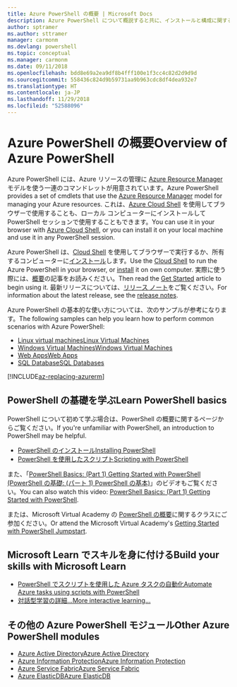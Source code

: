 ```yaml
---
title: Azure PowerShell の概要 | Microsoft Docs
description: Azure PowerShell について概説すると共に、インストールと構成に関するページへのリンクを紹介します。
author: sptramer
ms.author: sttramer
manager: carmonm
ms.devlang: powershell
ms.topic: conceptual
ms.manager: carmonm
ms.date: 09/11/2018
ms.openlocfilehash: bdd8e69a2ea9df8b4fff100e1f3cc4c82d2d9d9d
ms.sourcegitcommit: 558436c824d9b59731aa9b963cdc8df4dea932e7
ms.translationtype: HT
ms.contentlocale: ja-JP
ms.lasthandoff: 11/29/2018
ms.locfileid: "52588096"
---
```

# <a name="overview-of-azure-powershell"></a><span data-ttu-id="bd651-103">Azure PowerShell の概要</span><span class="sxs-lookup"><span data-stu-id="bd651-103">Overview of Azure PowerShell</span></span>

<span data-ttu-id="bd651-104">Azure PowerShell には、Azure リソースの管理に [Azure Resource Manager](/azure/azure-resource-manager/resource-group-overview) モデルを使う一連のコマンドレットが用意されています。</span><span class="sxs-lookup"><span data-stu-id="bd651-104">Azure PowerShell provides a set of cmdlets that use the [Azure Resource Manager](/azure/azure-resource-manager/resource-group-overview) model for managing your Azure resources.</span></span> <span data-ttu-id="bd651-105">これは、[Azure Cloud Shell](/azure/cloud-shell/overview) を使用してブラウザーで使用することも、ローカル コンピューターにインストールして PowerShell セッションで使用することもできます。</span><span class="sxs-lookup"><span data-stu-id="bd651-105">You can use it in your browser with [Azure Cloud Shell](/azure/cloud-shell/overview), or you can install it on your local machine and use it in any PowerShell session.</span></span>

<span data-ttu-id="bd651-106">Azure PowerShell は、[Cloud Shell](/azure/cloud-shell/overview) を使用してブラウザーで実行するか、所有するコンピューターに[インストール](install-azurerm-ps.md)します。</span><span class="sxs-lookup"><span data-stu-id="bd651-106">Use the [Cloud Shell](/azure/cloud-shell/overview) to run the Azure PowerShell in your browser, or [install](install-azurerm-ps.md) it on own computer.</span></span> <span data-ttu-id="bd651-107">実際に使う際には、[概要](get-started-azureps.md)の記事をお読みください。</span><span class="sxs-lookup"><span data-stu-id="bd651-107">Then read the [Get Started](get-started-azureps.md) article to begin using it.</span></span> <span data-ttu-id="bd651-108">最新リリースについては、[リリース ノート](release-notes-azureps.md)をご覧ください。</span><span class="sxs-lookup"><span data-stu-id="bd651-108">For information about the latest release, see the [release notes](release-notes-azureps.md).</span></span>

<span data-ttu-id="bd651-109">Azure PowerShell の基本的な使い方については、次のサンプルが参考になります。</span><span class="sxs-lookup"><span data-stu-id="bd651-109">The following samples can help you learn how to perform common scenarios with Azure PowerShell:</span></span>

* [<span data-ttu-id="bd651-110">Linux virtual machines</span><span class="sxs-lookup"><span data-stu-id="bd651-110">Linux Virtual Machines</span></span>](/azure/virtual-machines/virtual-machines-linux-powershell-samples?toc=/powershell/azure/toc.json)
* [<span data-ttu-id="bd651-111">Windows Virtual Machines</span><span class="sxs-lookup"><span data-stu-id="bd651-111">Windows Virtual Machines</span></span>](/azure/virtual-machines/virtual-machines-windows-powershell-samples?toc=/powershell/azure/toc.json)
* [<span data-ttu-id="bd651-112">Web Apps</span><span class="sxs-lookup"><span data-stu-id="bd651-112">Web Apps</span></span>](/azure/app-service-web/app-service-powershell-samples?toc=/powershell/azure/toc.json)
* [<span data-ttu-id="bd651-113">SQL Database</span><span class="sxs-lookup"><span data-stu-id="bd651-113">SQL Databases</span></span>](/azure/sql-database/sql-database-powershell-samples?toc=/powershell/azure/toc.json)

[!INCLUDE[az-replacing-azurerm](../includes/az-replacing-azurerm.md)]

## <a name="learn-powershell-basics"></a><span data-ttu-id="bd651-114">PowerShell の基礎を学ぶ</span><span class="sxs-lookup"><span data-stu-id="bd651-114">Learn PowerShell basics</span></span>

<span data-ttu-id="bd651-115">PowerShell について初めて学ぶ場合は、PowerShell の概要に関するページからご覧ください。</span><span class="sxs-lookup"><span data-stu-id="bd651-115">If you're unfamiliar with PowerShell, an introduction to PowerShell may be helpful.</span></span>

* [<span data-ttu-id="bd651-116">PowerShell のインストール</span><span class="sxs-lookup"><span data-stu-id="bd651-116">Installing PowerShell</span></span>](/powershell/scripting/setup/installing-windows-powershell)
* [<span data-ttu-id="bd651-117">PowerShell を使用したスクリプト</span><span class="sxs-lookup"><span data-stu-id="bd651-117">Scripting with PowerShell</span></span>](/powershell/scripting/powershell-scripting)

<span data-ttu-id="bd651-118">また、「[PowerShell Basics: (Part 1) Getting Started with PowerShell (PowerShell の基礎: (パート 1) PowerShell の基本)](https://channel9.msdn.com/Blogs/Taste-of-Premier/PowerShellBasicsPart1)」のビデオもご覧ください。</span><span class="sxs-lookup"><span data-stu-id="bd651-118">You can also watch this video: [PowerShell Basics: (Part 1) Getting Started with PowerShell](https://channel9.msdn.com/Blogs/Taste-of-Premier/PowerShellBasicsPart1).</span></span>

<span data-ttu-id="bd651-119">または、Microsoft Virtual Academy の [PowerShell の概要](https://mva.microsoft.com/liveevents/powershell-jumpstart)に関するクラスにご参加ください。</span><span class="sxs-lookup"><span data-stu-id="bd651-119">Or attend the Microsoft Virtual Academy's [Getting Started with PowerShell Jumpstart](https://mva.microsoft.com/liveevents/powershell-jumpstart).</span></span>

## <a name="build-your-skills-with-microsoft-learn"></a><span data-ttu-id="bd651-120">Microsoft Learn でスキルを身に付ける</span><span class="sxs-lookup"><span data-stu-id="bd651-120">Build your skills with Microsoft Learn</span></span>

- [<span data-ttu-id="bd651-121">PowerShell でスクリプトを使用した Azure タスクの自動化</span><span class="sxs-lookup"><span data-stu-id="bd651-121">Automate Azure tasks using scripts with PowerShell</span></span>](/learn/modules/automate-azure-tasks-with-powershell/)
- [<span data-ttu-id="bd651-122">対話型学習の詳細...</span><span class="sxs-lookup"><span data-stu-id="bd651-122">More interactive learning...</span></span>](/learn/browse/?term=powershell)

## <a name="other-azure-powershell-modules"></a><span data-ttu-id="bd651-123">その他の Azure PowerShell モジュール</span><span class="sxs-lookup"><span data-stu-id="bd651-123">Other Azure PowerShell modules</span></span>

* [<span data-ttu-id="bd651-124">Azure Active Directory</span><span class="sxs-lookup"><span data-stu-id="bd651-124">Azure Active Directory</span></span>](/powershell/azure/active-directory/)
* [<span data-ttu-id="bd651-125">Azure Information Protection</span><span class="sxs-lookup"><span data-stu-id="bd651-125">Azure Information Protection</span></span>](/powershell/azure/aip/)
* [<span data-ttu-id="bd651-126">Azure Service Fabric</span><span class="sxs-lookup"><span data-stu-id="bd651-126">Azure Service Fabric</span></span>](/powershell/azure/service-fabric/)
* [<span data-ttu-id="bd651-127">Azure ElasticDB</span><span class="sxs-lookup"><span data-stu-id="bd651-127">Azure ElasticDB</span></span>](/powershell/azure/elasticdbjobs/)
